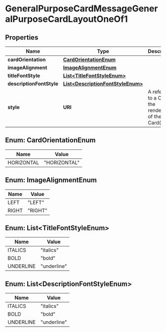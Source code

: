 

# GeneralPurposeCardMessageGeneralPurposeCardLayoutOneOf1


## Properties

| Name | Type | Description | Notes |
|------------ | ------------- | ------------- | -------------|
|**cardOrientation** | [**CardOrientationEnum**](#CardOrientationEnum) |  |  |
|**imageAlignment** | [**ImageAlignmentEnum**](#ImageAlignmentEnum) |  |  |
|**titleFontStyle** | [**List&lt;TitleFontStyleEnum&gt;**](#List&lt;TitleFontStyleEnum&gt;) |  |  [optional] |
|**descriptionFontStyle** | [**List&lt;DescriptionFontStyleEnum&gt;**](#List&lt;DescriptionFontStyleEnum&gt;) |  |  [optional] |
|**style** | **URI** | A reference to a CSS for the rendering of the Rich Card(s). |  [optional] |



## Enum: CardOrientationEnum

| Name | Value |
|---- | -----|
| HORIZONTAL | &quot;HORIZONTAL&quot; |



## Enum: ImageAlignmentEnum

| Name | Value |
|---- | -----|
| LEFT | &quot;LEFT&quot; |
| RIGHT | &quot;RIGHT&quot; |



## Enum: List&lt;TitleFontStyleEnum&gt;

| Name | Value |
|---- | -----|
| ITALICS | &quot;italics&quot; |
| BOLD | &quot;bold&quot; |
| UNDERLINE | &quot;underline&quot; |



## Enum: List&lt;DescriptionFontStyleEnum&gt;

| Name | Value |
|---- | -----|
| ITALICS | &quot;italics&quot; |
| BOLD | &quot;bold&quot; |
| UNDERLINE | &quot;underline&quot; |



